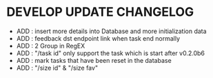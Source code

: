 # DEVELOP UPDATE CHANGELOG

+ ADD : insert more details into Database and more initialization data  
+ ADD : feedback dst endpoint link when task end normally  
+ ADD : 2 Group in RegEX  
+ ADD : "/task id" only support the task which is start after v0.2.0b6  
+ ADD : mark tasks that have been reset in the database  
+ ADD : "/size id" & "/size fav"  
